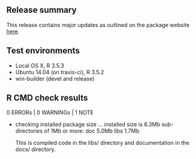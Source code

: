 ## Release summary
This release contains major updates as outlined on the package 
website [here](https://innovationvalueinitiative.github.io/hesim/news/index.html).

## Test environments
* Local OS X, R 3.5.3
* Ubuntu 14.04 (on travis-ci), R 3.5.2
* win-builder (devel and release)

## R CMD check results
0 ERRORs | 0 WARNINGs | 1 NOTE

* checking installed package size ...
    installed size is  6.3Mb
    sub-directories of 1Mb or more:
      doc    5.0Mb
      libs   1.7Mb
      
  This is compiled code in the libs/ directory and documentation in the docs/ directory. 
